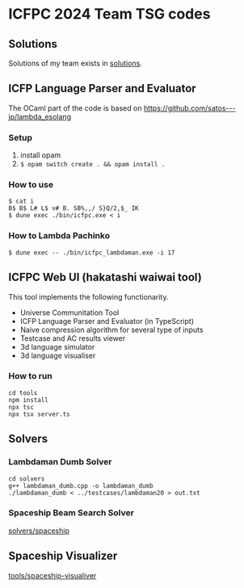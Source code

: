 # ICFPC 2024 Team TSG codes

## Solutions

Solutions of my team exists in [solutions](solutions).

## ICFP Language Parser and Evaluator

The OCaml part of the code is based on https://github.com/satos---jp/lambda_esolang

### Setup

1. install opam
2. `$ opam switch create . && opam install .`

### How to use

```
$ cat i
B$ B$ L# L$ v# B. SB%,,/ S}Q/2,$_ IK
$ dune exec ./bin/icfpc.exe < i
```

### How to Lambda Pachinko

```
$ dune exec -- ./bin/icfpc_lambdaman.exe -i 17
```

## ICFPC Web UI (hakatashi waiwai tool)

This tool implements the following functionarity.

* Universe Communitation Tool
* ICFP Language Parser and Evaluator (in TypeScript)
* Naive compression algorithm for several type of inputs
* Testcase and AC results viewer
* 3d language simulator
* 3d language visualiser

### How to run

```
cd tools
npm install
npx tsc
npx tsx server.ts
```

## Solvers

### Lambdaman Dumb Solver

```
cd solvers
g++ lambdaman_dumb.cpp -o lambdaman_dumb
./lambdaman_dumb < ../testcases/lambdaman20 > out.txt
```

### Spaceship Beam Search Solver

[solvers/spaceship](solvers/spaceship)

## Spaceship Visualizer

[tools/spaceship-visualiver](tools/spaceship-visualizer)
